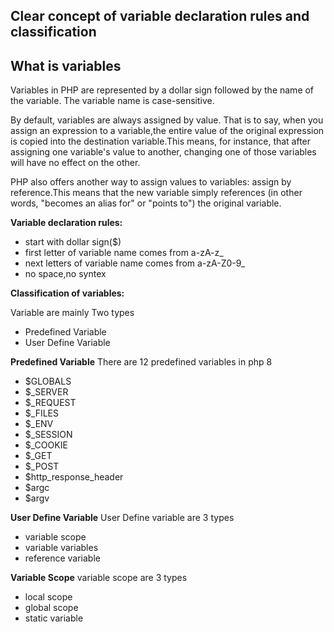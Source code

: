 ## Clear concept of variable declaration rules and classification ##

## What is variables ##
Variables in PHP are represented by a dollar sign followed by the name of the variable. The variable name is case-sensitive.

By default, variables are always assigned by value. That is to say, when you assign an expression to a variable,the entire value of the original expression is copied into the destination variable.This means, for instance, that after assigning one variable's value to another, changing one of those variables will have no effect on the other.

PHP also offers another way to assign values to variables: assign by reference.This means that the new variable simply references (in other words, "becomes an alias for" or "points to") the original variable.

**Variable declaration rules:**

* start with dollar sign($)
* first letter of variable name comes from a-zA-z_
* next letters of variable name comes from a-zA-Z0-9_
* no space,no syntex

**Classification of variables:**

Variable are mainly Two types
* Predefined Variable
* User Define Variable

**Predefined Variable**
There are 12 predefined variables in php 8
* $GLOBALS
* $_SERVER
* $_REQUEST
* $_FILES
* $_ENV
* $_SESSION
* $_COOKIE
* $_GET
* $_POST
* $http_response_header
* $argc
* $argv

**User Define Variable**
User Define variable are 3 types
* variable scope
* variable variables
* reference variable

**Variable Scope**
variable scope are 3 types
* local scope
* global scope
* static variable


